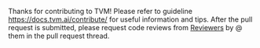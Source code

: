 Thanks for contributing to TVM!   Please refer to guideline https://docs.tvm.ai/contribute/ for useful information and tips. After the pull request is submitted, please request code reviews from [Reviewers](https://github.com/apache/incubator-tvm/blob/master/CONTRIBUTORS.md#reviewers) by @ them in the pull request thread.
